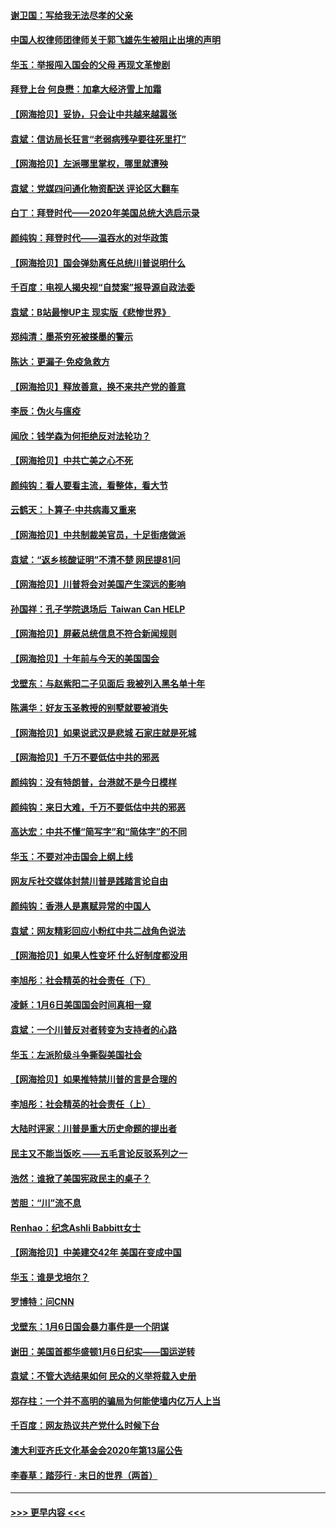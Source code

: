#### [谢卫国：写给我无法尽孝的父亲](../pages/nsc993/n12720325.md?t=01292351) 
#### [中国人权律师团律师关于郭飞雄先生被阻止出境的声明](../pages/nsc993/n12720203.md?t=01292351) 
#### [华玉：举报闯入国会的父母 再现文革惨剧](../pages/nsc993/n12719070.md?t=01292351) 
#### [拜登上台 何良懋：加拿大经济雪上加霜](../pages/nsc993/n12718943.md?t=01292351) 
#### [【网海拾贝】妥协，只会让中共越来越嚣张](../pages/nsc993/n12717392.md?t=01292351) 
#### [袁斌：信访局长狂言“老弱病残孕要往死里打”](../pages/nsc993/n12717343.md?t=01292351) 
#### [【网海拾贝】左派哪里掌权，哪里就遭殃](../pages/nsc993/n12715009.md?t=01292351) 
#### [袁斌：党媒四问通化物资配送 评论区大翻车](../pages/nsc993/n12714950.md?t=01292351) 
#### [白丁：拜登时代——2020年美国总统大选启示录](../pages/nsc993/n12714920.md?t=01292351) 
#### [颜纯钩：拜登时代——温吞水的对华政策](../pages/nsc993/n12713245.md?t=01292351) 
#### [【网海拾贝】国会弹劾离任总统川普说明什么](../pages/nsc993/n12712816.md?t=01292351) 
#### [千百度：电视人揭央视“自焚案”报导源自政法委](../pages/nsc993/n12709760.md?t=01292351) 
#### [袁斌：B站最惨UP主 现实版《悲惨世界》](../pages/nsc993/n12709686.md?t=01292351) 
#### [郑纯清：墨茶穷死被搽墨的警示](../pages/nsc993/n12709262.md?t=01292351) 
#### [陈达：更漏子·免疫急救方](../pages/nsc993/n12709244.md?t=01292351) 
#### [【网海拾贝】释放善意，换不来共产党的善意](../pages/nsc993/n12708361.md?t=01292351) 
#### [李辰：伪火与瘟疫](../pages/nsc993/n12707981.md?t=01292351) 
#### [闻欣：钱学森为何拒绝反对法轮功？](../pages/nsc993/n12707407.md?t=01292351) 
#### [【网海拾贝】中共亡美之心不死](../pages/nsc993/n12707621.md?t=01292351) 
#### [颜纯钩：看人要看主流，看整体，看大节](../pages/nsc993/n12707536.md?t=01292351) 
#### [云鹤天：卜算子‧中共病毒又重来](../pages/nsc993/n12707408.md?t=01292351) 
#### [【网海拾贝】中共制裁美官员，十足街痞做派](../pages/nsc993/n12705115.md?t=01292351) 
#### [袁斌：“返乡核酸证明”不清不楚 网民提81问](../pages/nsc993/n12704982.md?t=01292351) 
#### [【网海拾贝】川普将会对美国产生深远的影响](../pages/nsc993/n12703045.md?t=01292351) 
#### [孙国祥：孔子学院退场后  Taiwan Can HELP](../pages/nsc993/n12702430.md?t=01292351) 
#### [【网海拾贝】屏蔽总统信息不符合新闻规则](../pages/nsc993/n12699998.md?t=01292351) 
#### [【网海拾贝】十年前与今天的美国国会](../pages/nsc993/n12696993.md?t=01292351) 
#### [戈壁东：与赵紫阳二子见面后 我被列入黑名单十年](../pages/nsc993/n12696215.md?t=01292351) 
#### [陈满华：好友玉圣教授的别墅就要被消失](../pages/nsc993/n12695411.md?t=01292351) 
#### [【网海拾贝】如果说武汉是悲城 石家庄就是死城](../pages/nsc993/n12694589.md?t=01292351) 
#### [【网海拾贝】千万不要低估中共的邪恶](../pages/nsc993/n12692771.md?t=01292351) 
#### [颜纯钩：没有特朗普，台港就不是今日模样](../pages/nsc993/n12692678.md?t=01292351) 
#### [颜纯钩：来日大难，千万不要低估中共的邪恶](../pages/nsc993/n12692080.md?t=01292351) 
#### [高达宏：中共不懂“简写字”和“简体字”的不同](../pages/nsc993/n12692068.md?t=01292351) 
#### [华玉：不要对冲击国会上纲上线](../pages/nsc993/n12689948.md?t=01292351) 
#### [网友斥社交媒体封禁川普是践踏言论自由](../pages/nsc993/n12687482.md?t=01292351) 
#### [颜纯钩：香港人是禀赋异常的中国人](../pages/nsc993/n12685142.md?t=01292351) 
#### [袁斌：网友精彩回应小粉红中共二战角色说法](../pages/nsc993/n12684994.md?t=01292351) 
#### [【网海拾贝】如果人性变坏 什么好制度都没用](../pages/nsc993/n12683000.md?t=01292351) 
#### [李旭彤：社会精英的社会责任（下）](../pages/nsc993/n12680604.md?t=01292351) 
#### [凌稣：1月6日美国国会时间真相一窥](../pages/nsc993/n12682780.md?t=01292351) 
#### [袁斌：一个川普反对者转变为支持者的心路](../pages/nsc993/n12682700.md?t=01292351) 
#### [华玉：左派阶级斗争撕裂美国社会](../pages/nsc993/n12681226.md?t=01292351) 
#### [【网海拾贝】如果推特禁川普的言是合理的](../pages/nsc993/n12681232.md?t=01292351) 
#### [李旭彤：社会精英的社会责任（上）](../pages/nsc993/n12680501.md?t=01292351) 
#### [大陆时评家：川普是重大历史命题的提出者](../pages/nsc993/n12679904.md?t=01292351) 
#### [民主又不能当饭吃 ——五毛言论反驳系列之一](../pages/nsc993/n12679877.md?t=01292351) 
#### [浩然：谁掀了美国宪政民主的桌子？](../pages/nsc993/n12679850.md?t=01292351) 
#### [苦胆：“川”流不息](../pages/nsc993/n12678388.md?t=01292351) 
#### [Renhao：纪念Ashli Babbitt女士](../pages/nsc993/n12678359.md?t=01292351) 
#### [【网海拾贝】中美建交42年 美国在变成中国](../pages/nsc993/n12678324.md?t=01292351) 
#### [华玉：谁是戈培尔？](../pages/nsc993/n12677515.md?t=01292351) 
#### [罗博特：问CNN](../pages/nsc993/n12677172.md?t=01292351) 
#### [戈壁东：1月6日国会暴力事件是一个阴谋](../pages/nsc993/n12674639.md?t=01292351) 
#### [谢田：美国首都华盛顿1月6日纪实——国运逆转](../pages/nsc993/n12673190.md?t=01292351) 
#### [袁斌：不管大选结果如何 民众的义举将载入史册](../pages/nsc993/n12672787.md?t=01292351) 
#### [郑存柱：一个并不高明的骗局为何能使墙内亿万人上当](../pages/nsc993/n12671449.md?t=01292351) 
#### [千百度：网友热议共产党什么时候下台](../pages/nsc993/n12670442.md?t=01292351) 
#### [澳大利亚齐氏文化基金会2020年第13届公告](../pages/nsc993/n12670273.md?t=01292351) 
#### [李春草：踏莎行 · 末日的世界（两首）](../pages/nsc993/n12670253.md?t=01292351) 

----
#### [ >>> 更早内容 <<< ](../indexes/nsc993-earlier.md)

